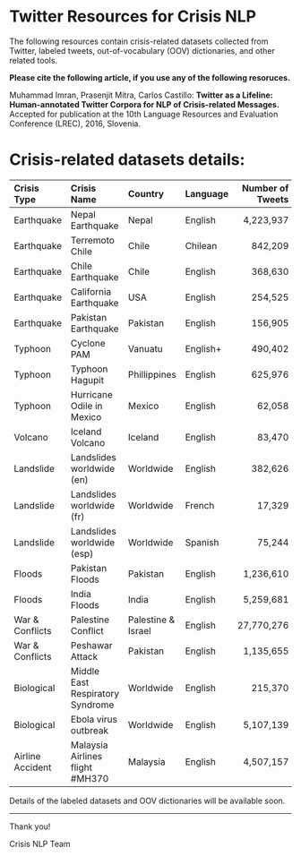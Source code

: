 # Twitter Resources for Crisis NLP

The following resources contain crisis-related datasets collected from Twitter, labeled tweets, out-of-vocabulary (OOV) dictionaries, and other related tools.

**Please cite the following article, if you use any of the following resoruces.**

Muhammad Imran, Prasenjit Mitra, Carlos Castillo: **Twitter as a Lifeline: Human-annotated Twitter Corpora for NLP of Crisis-related Messages.** Accepted for publication at the 10th Language Resources and Evaluation Conference (LREC), 2016, Slovenia.

# Crisis-related datasets details:

| Crisis Type      | Crisis Name                      | Country            | Language | Number of Tweets | Start-date | End-date   |
| :---             |:---                              |:---                |:---      |---:         | ---:       | ---:       |
| Earthquake       | Nepal Earthquake                 | Nepal              | English  | 4,223,937   | 2015-04-25 | 2015-05-19 |
| Earthquake       | Terremoto Chile                  | Chile              | Chilean  | 842,209     | 2014-04-02 | 2014-04-10 |
| Earthquake       | Chile Earthquake                 | Chile              | English  | 368,630     | 2014-04-02 | 2014-04-17 |
| Earthquake       | California Earthquake            | USA                | English  | 254,525     | 2014-08-24 | 2014-08-30 |
| Earthquake       | Pakistan Earthquake              | Pakistan           | English  | 156,905     | 2013-09-25 | 2013-10-10 |
| Typhoon          | Cyclone PAM                      | Vanuatu            | English+ | 490,402     | 2015-03-11 | 2015-03-29 |
| Typhoon          | Typhoon Hagupit                  | Phillippines       | English  | 625,976     | 2014-12-03 | 2014-12-16 |
| Typhoon          | Hurricane Odile in Mexico        | Mexico             | English  | 62,058      | 2014-09-15 | 2014-09-28 |
| Volcano          | Iceland Volcano                  | Iceland            | English  | 83,470      | 2014-08-25 | 2014-09-01 |
| Landslide        | Landslides worldwide (en)        | Worldwide          | English  | 382,626     | 2014-05-28 | 2015-03-12 |
| Landslide        | Landslides worldwide (fr)        | Worldwide          | French   | 17,329      | 2015-03-12 | 2015-06-23 |
| Landslide        | Landslides worldwide (esp)       | Worldwide          | Spanish  | 75,244      | 2015-03-12 | 2015-06-23 |
| Floods           | Pakistan Floods                  | Pakistan           | English  | 1,236,610   | 2014-09-07 | 2014-09-22 |
| Floods           | India Floods                     | India              | English  | 5,259,681   | 2014-08-10 | 2014-09-03 |
| War & Conflicts  | Palestine Conflict               | Palestine & Israel | English  | 27,770,276  | 2014-07-12 | 2014-10-02 |
| War & Conflicts  | Peshawar Attack                  | Pakistan           | English  | 1,135,655   | 2014-12-16 | 2014-12-28 |
| Biological       | Middle East Respiratory Syndrome | Worldwide          | English  | 215,370     | 2014-04-27 | 2014-07-14 |
| Biological       | Ebola virus outbreak             | Worldwide          | English  | 5,107,139   | 2014-08-02 | 2014-10-27 |
| Airline Accident | Malaysia Airlines flight #MH370  | Malaysia           | English  | 4,507,157   | 2014-03-11 | 2014-07-12 |

Details of the labeled datasets and OOV dictionaries will be available soon.

---
Thank you!

Crisis NLP Team
